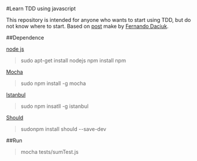 #Learn TDD using javascript

This repository is intended for anyone who wants to start using TDD, but do not know where to start.
Based on [post](http://blog.da2k.com.br/2015/01/06/pensando-tdd-com-javascript/) make by [Fernando Daciuk](https://github.com/fdaciuk).

##Dependence

[node js](https://nodejs.org/download/)
> sudo apt-get install nodejs
> npm install npm

[Mocha](http://mochajs.org/)
> sudo npm install -g mocha

[Istanbul](https://github.com/gotwarlost/istanbul)
> sudo npm insatll -g istanbul

[Should](https://github.com/shouldjs/should.js)
> sudonpm install should --save-dev

##Run

> mocha tests/sumTest.js
